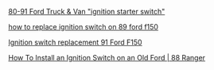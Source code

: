 [80-91 Ford Truck & Van "ignition starter switch"](https://youtu.be/BSl_ReM20yA)

[how to replace ignition switch on 89 ford f150](https://youtu.be/wpw-6oTvUv8)

[Ignition switch replacement 91 Ford F150](https://youtu.be/iUrq_NQYSc8)

[How To Install an Ignition Switch on an Old Ford | 88 Ranger](https://youtu.be/U-WaQ_aFCHw)
